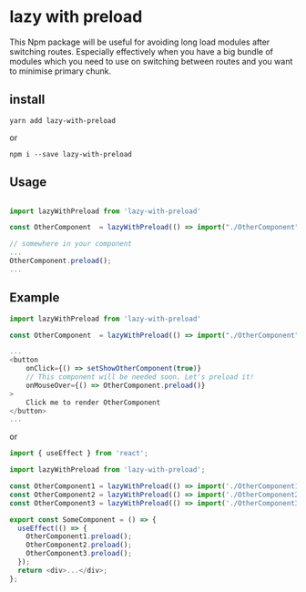# lazy with preload

This Npm package will be useful for avoiding long load modules after switching routes. Especially effectively when you have a big bundle of modules which you need to use on switching between routes and you want to minimise primary chunk.

## install

```
yarn add lazy-with-preload
```

or

```
npm i --save lazy-with-preload
```

## Usage

```javascript

import lazyWithPreload from 'lazy-with-preload'

const OtherComponent  = lazyWithPreload(() => import("./OtherComponent"));

// somewhere in your component
...
OtherComponent.preload();
...
```

## Example

```javascript
import lazyWithPreload from 'lazy-with-preload'

const OtherComponent  = lazyWithPreload(() => import("./OtherComponent"));

...
<button
    onClick={() => setShowOtherComponent(true)}
    // This component will be needed soon. Let's preload it!
    onMouseOver={() => OtherComponent.preload()}
>
    Click me to render OtherComponent
</button>
...

```

or

```javascript
import { useEffect } from 'react';

import lazyWithPreload from 'lazy-with-preload';

const OtherComponent1 = lazyWithPreload(() => import('./OtherComponent1'));
const OtherComponent2 = lazyWithPreload(() => import('./OtherComponent2'));
const OtherComponent3 = lazyWithPreload(() => import('./OtherComponent3'));

export const SomeComponent = () => {
  useEffect(() => {
    OtherComponent1.preload();
    OtherComponent2.preload();
    OtherComponent3.preload();
  });
  return <div>...</div>;
};
```
